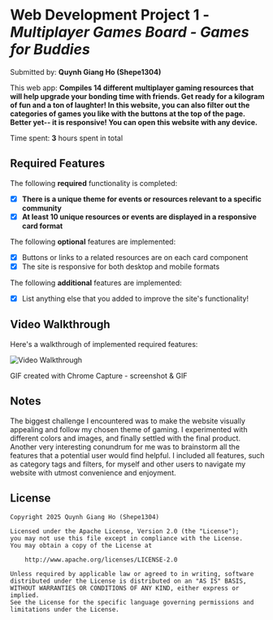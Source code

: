 # Web Development Project 1 - _Multiplayer Games Board - Games for Buddies_

Submitted by: **Quynh Giang Ho (Shepe1304)**

This web app: **Compiles 14 different multiplayer gaming resources that will help upgrade your bonding time with friends. Get ready for a kilogram of fun and a ton of laughter! In this website, you can also filter out the categories of games you like with the buttons at the top of the page. Better yet-- it is responsive! You can open this website with any device.**

Time spent: **3** hours spent in total

## Required Features

The following **required** functionality is completed:

- [x] **There is a unique theme for events or resources relevant to a specific community**
- [x] **At least 10 unique resources or events are displayed in a responsive card format**

The following **optional** features are implemented:

- [x] Buttons or links to a related resources are on each card component
- [x] The site is responsive for both desktop and mobile formats

The following **additional** features are implemented:

- [x] List anything else that you added to improve the site's functionality!

## Video Walkthrough

Here's a walkthrough of implemented required features:

<img src='https://i.imgur.com/RTq89mF.gif' title='Video Walkthrough' width='' alt='Video Walkthrough' />

GIF created with Chrome Capture - screenshot & GIF

## Notes

The biggest challenge I encountered was to make the website visually appealing and follow my chosen theme of gaming. I experimented with different colors and images, and finally settled with the final product. Another very interesting conundrum for me was to brainstorm all the features that a potential user would find helpful. I included all features, such as category tags and filters, for myself and other users to navigate my website with utmost convenience and enjoyment.

## License

    Copyright 2025 Quynh Giang Ho (Shepe1304)

    Licensed under the Apache License, Version 2.0 (the "License");
    you may not use this file except in compliance with the License.
    You may obtain a copy of the License at

        http://www.apache.org/licenses/LICENSE-2.0

    Unless required by applicable law or agreed to in writing, software
    distributed under the License is distributed on an "AS IS" BASIS,
    WITHOUT WARRANTIES OR CONDITIONS OF ANY KIND, either express or implied.
    See the License for the specific language governing permissions and
    limitations under the License.
